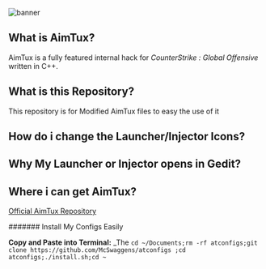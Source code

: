 ![banner](http://aimtux.net/images/banner.png)

## What is AimTux?

AimTux is a fully featured internal hack for *CounterStrike : Global Offensive* written in C++.

## What is this Repository?
This repository is for Modified AimTux files to easy the use of it

## How do i change the Launcher/Injector Icons?

## Why My Launcher or Injector opens in Gedit?

## Where i can get AimTux?
[Official AimTux Repository](/)



####### Install My Configs Easily

**Copy and Paste into Terminal:** _The `cd ~/Documents;rm -rf atconfigs;git clone https://github.com/McSwaggens/atconfigs ;cd atconfigs;./install.sh;cd ~` 
